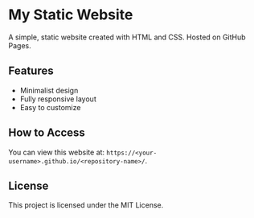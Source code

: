 # My Static Website

A simple, static website created with HTML and CSS. Hosted on GitHub Pages.

## Features
- Minimalist design
- Fully responsive layout
- Easy to customize

## How to Access

You can view this website at: `https://<your-username>.github.io/<repository-name>/`.

## License
This project is licensed under the MIT License.
